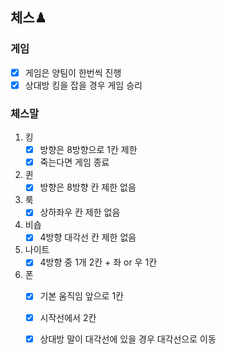 ## 체스♟

### 게임

- [x] 게임은 양팀이  한번씩 진행
- [x] 상대방 킹을 잡을 경우 게임 승리

### 체스말

1. 킹
    - [x] 방향은 8방향으로 1칸 제한
    - [x] 죽는다면 게임 종료
2. 퀸
    - [x] 방향은 8방향 칸 제한 없음
3. 룩
    - [x] 상하좌우 칸 제한 없음
4. 비숍
    - [x] 4방향 대각선 칸 제한 없음
5. 나이트
    - [x] 4방향 중 1개 2칸 + 좌 or 우 1칸
6. 폰
    - [x] 기본 움직임 앞으로 1칸
    - [x] 시작선에서 2칸
    - [x] 상대방 말이 대각선에 있을 경우 대각선으로 이동

